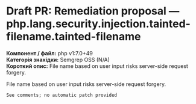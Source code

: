 # Draft PR: Remediation proposal — php.lang.security.injection.tainted-filename.tainted-filename
**Компонент / файл:** php v1:7.0+49  
**Категорія знахідки:** Semgrep OSS  (N/A)  
**Короткий опис:** File name based on user input risks server-side request forgery.

File name based on user input risks server-side request forgery.

```diff
See comments; no automatic patch provided